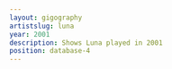 ```yaml
---
layout: gigography
artistslug: luna
year: 2001
description: Shows Luna played in 2001
position: database-4
---
```

